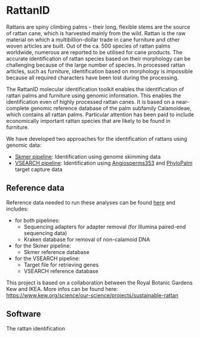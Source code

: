 # RattanID

Rattans are spiny climbing palms – their long, flexible stems are the source of rattan cane, which is harvested mainly from the wild. Rattan is the raw material on which a multibillion-dollar trade in cane furniture and other woven articles are built. Out of the ca. 500 species of rattan palms worldwide, numerous are reported to be utilised for cane products. The accurate identification of rattan species based on their morphology can be challenging because of the large number of species. In processed rattan articles, such as furniture, identification based on morphology is impossible because all required characters have been lost during the processing.

The RattanID molecular identification toolkit enables the identification of rattan palms and furniture using genomic information. This enables the identification even of highly processed rattan canes. It is based on a near-complete genomic reference database of the palm subfamily Calamoideae, which contains all rattan palms. Particular attention has been paid to include economically important rattan species that are likely to be found in furniture.

We have developed two approaches for the identification of rattans using genomic data:
- [Skmer pipeline](Skmer_Pipeline): Identification using genome skimming data
- [VSEARCH pipeline](VSEARCH_Pipeline): Identification using [Angiosperms353](https://doi.org/10.1093/sysbio/syy086) and [PhyloPalm](https://doi.org/10.3389/fpls.2019.00864) target capture data

## Reference data
Reference data needed to run these analyses can be found [here](https://doi.org/10.5281/zenodo.7733000) and includes:
- for both pipelines:
  * Sequencing adapters for adapter removal (for Illumina paired-end sequencing data)
  * Kraken database for removal of non-calamoid DNA
- for the Skmer pipeline:
  * Skmer reference database 
- for the VSEARCH pipeline:
  * Target file for retrieving genes
  * VSEARCH reference database

This project is based on a collaboration between the Royal Botanic Gardens Kew and IKEA. More infos can be found here: https://www.kew.org/science/our-science/projects/sustainable-rattan

## Software
The rattan identification
